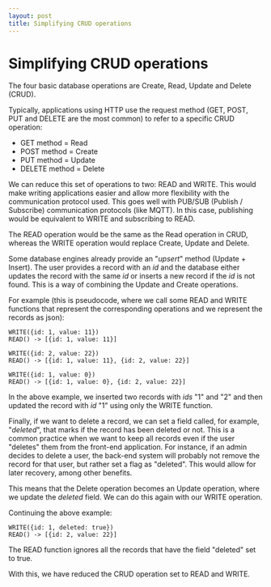 ```yaml
---
layout: post
title: Simplifying CRUD operations
---
```


# Simplifying CRUD operations

The four basic database operations are Create, Read, Update and Delete (CRUD). 

Typically, applications using HTTP use the request method (GET, POST, PUT and DELETE are the most common) to refer to a specific CRUD operation:
-  GET method = Read
-  POST method = Create
-  PUT method = Update
-  DELETE method = Delete

We can reduce this set of operations to two: READ and WRITE. This would make writing applications easier and allow more flexibility with the communication protocol used. This goes well with PUB/SUB (Publish / Subscribe) communication protocols (like MQTT). In this case, publishing would be equivalent to WRITE and subscribing to READ.

The READ operation would be the same as the Read operation in CRUD, whereas the WRITE operation would replace Create, Update and Delete.

Some database engines already provide an "_upsert_" method (Update + Insert). The user provides a record with an _id_ and the database either updates the record with the same _id_ or inserts a new record if the _id_ is not found. This is a way of combining the Update and Create operations.

For example (this is pseudocode, where we call some READ and WRITE functions that represent the corresponding operations and we represent the records as json):
```
WRITE({id: 1, value: 11})
READ() -> [{id: 1, value: 11}]

WRITE({id: 2, value: 22})
READ() -> [{id: 1, value: 11}, {id: 2, value: 22}]

WRITE({id: 1, value: 0})
READ() -> [{id: 1, value: 0}, {id: 2, value: 22}]
```
In the above example, we inserted two records with _ids_ "1" and "2" and then updated the record with _id_ "1" using only the WRITE function.

Finally, if we want to delete a record, we can set a field called, for example, "_deleted_", that marks if the record has been deleted or not. This is a common practice when we want to keep all records even if the user "deletes" them from the front-end application. For instance, if an admin decides to delete a user, the back-end system will probably not remove the record for that user, but rather set a flag as "deleted". This would allow for later recovery, among other benefits.

This means that the Delete operation becomes an Update operation, where we update the _deleted_ field. We can do this again with our WRITE operation.

Continuing the above example:
```
WRITE({id: 1, deleted: true})
READ() -> [{id: 2, value: 22}]
```

The READ function ignores all the records that have the field "deleted" set to true.

With this, we have reduced the CRUD operation set to READ and WRITE.




